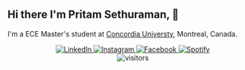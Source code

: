 <!--
**Pritam-Sethuraman/Pritam-Sethuraman** is a ✨ _special_ ✨ repository because its `README.md` (this file) appears on your GitHub profile.
-->

## Hi there I'm Pritam Sethuraman, 👋

I'm a ECE Master's student at [Concordia Universty](https://www.concordia.ca/), Montreal, Canada.



<p align="center">
<a href="https://www.linkedin.com/in/pritam-sethuraman/" target="_blank">
  <img src="https://img.shields.io/badge/LinkedIn-%230077B5.svg?&style=flat-square&logo=linkedin&logoColor=white" alt="LinkedIn">
</a>
<a href="https://www.instagram.com/mrdumplingzzz/" target="_blank">
  <img src="https://img.shields.io/badge/Instagram-%23E4405F.svg?&style=flat-square&logo=instagram&logoColor=white" alt="Instagram">
</a>
<a href="https://www.facebook.com/spritam25" target="_blank">
  <img src="https://img.shields.io/badge/Facebook-%231877F2.svg?&style=flat-square&logo=facebook&logoColor=white" alt="Facebook">
</a>
<a href="https://open.spotify.com/user/31diwxnsyxhojrjnexjnoahv6ulq" target="_blank">
  <img src="https://img.shields.io/badge/Spotify-%231ED760.svg?&style=flat-square&logo=spotify&logoColor=white" alt="Spotify">
</a>
<br>
<img src="https://komarev.com/ghpvc/?username=pritam-sethuraman&color=blue" alt="visitors">
</p>
